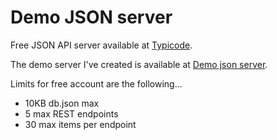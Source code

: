 # Demo JSON server

Free JSON API server available at [Typicode](https://my-json-server.typicode.com).

The demo server I've created is available at [Demo json server](https://my-json-server.typicode.com/meshu-dev/demo-json-server).

Limits for free account are the following...

- 10KB db.json max
- 5 max REST endpoints
- 30 max items per endpoint
